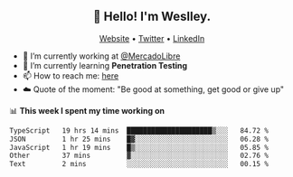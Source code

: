 <h2 align="center">👋 Hello! I'm Weslley.</h2>
<p align="center">
  <a href="http://weslleyneri.com.br">Website</a> •
  <a href="https://twitter.com/Weslley_Neri">Twitter</a> •
  <a href="https://www.linkedin.com/in/weslley-neri-3658908b">LinkedIn</a>
</p>


- 🔭 I’m currently working at [@MercadoLibre](https://github.com/mercadolibre)
- 🌱 I’m currently learning **Penetration Testing**
- 📫 How to reach me: [here](mailto:weslley39@gmail.com)
- ☁️ Quote of the moment: "Be good at something, get good or give up"

📊 **This week I spent my time working on**
<!--START_SECTION:waka-->

```txt
TypeScript   19 hrs 14 mins  █████████████████████▒░░░   84.72 %
JSON         1 hr 25 mins    █▓░░░░░░░░░░░░░░░░░░░░░░░   06.28 %
JavaScript   1 hr 19 mins    █▒░░░░░░░░░░░░░░░░░░░░░░░   05.85 %
Other        37 mins         ▓░░░░░░░░░░░░░░░░░░░░░░░░   02.76 %
Text         2 mins          ░░░░░░░░░░░░░░░░░░░░░░░░░   00.15 %
```

<!--END_SECTION:waka-->

<!-- Inspired by https://github.com/gruselhaus/gruselhaus -->